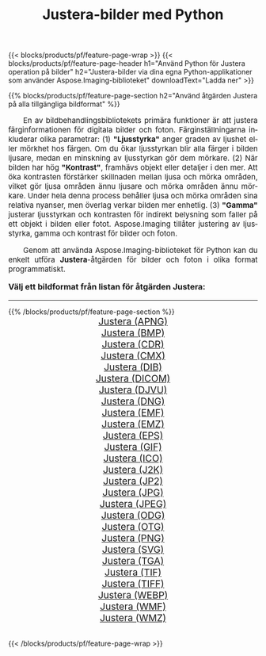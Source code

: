 ﻿---
title: Justera-bilder med Python 
weight: 3920
url: /sv/python-net/adjust/ 
lang: sv
langdirlevel: 2
locales: zh-hans,ja,it,ru,de,es,fr,nl,id,lt,pl,pt,vi,tr,ko,zh-hant,ar,hi,th,sv,cs,uk,he
description: Tillämpa Aspose.Imaging-biblioteket på Justera-bilder och foton med dina egna Python-applikationer och server-API:er.
---

{{< blocks/products/pf/feature-page-wrap >}}
{{< blocks/products/pf/feature-page-header h1="Använd Python för Justera operation på bilder" h2="Justera-bilder via dina egna Python-applikationer som använder Aspose.Imaging-biblioteket" downloadText="Ladda ner" >}}


{{% blocks/products/pf/feature-page-section  h2="Använd åtgärden Justera på alla tillgängliga bildformat" %}}
<p align="justify" style="text-indent:2em;font-size:15px;">
En av bildbehandlingsbibliotekets primära funktioner är att justera färginformationen för digitala bilder och foton. Färginställningarna inkluderar olika parametrar: (1) <b>"Ljusstyrka"</b> anger graden av ljushet eller mörkhet hos färgen. Om du ökar ljusstyrkan blir alla färger i bilden ljusare, medan en minskning av ljusstyrkan gör dem mörkare. (2) När bilden har hög <b>"Kontrast"</b>, framhävs objekt eller detaljer i den mer. Att öka kontrasten förstärker skillnaden mellan ljusa och mörka områden, vilket gör ljusa områden ännu ljusare och mörka områden ännu mörkare. Under hela denna process behåller ljusa och mörka områden sina relativa nyanser, men överlag verkar bilden mer enhetlig. (3) <b>"Gamma"</b> justerar ljusstyrkan och kontrasten för indirekt belysning som faller på ett objekt i bilden eller fotot. Aspose.Imaging tillåter justering av ljusstyrka, gamma och kontrast för bilder och foton.
</p>
<p align="justify" style="text-indent:2em;font-size:15px;">
Genom att använda Aspose.Imaging-biblioteket för Python kan du enkelt utföra <b>Justera</b>-åtgärden för bilder och foton i olika format programmatiskt.
</p>
<h3 style="margin-top:16px;">
Välj ett bildformat från listan för åtgärden Justera:
</h3>
<hr/>
{{% /blocks/products/pf/feature-page-section %}}
<div class="container-fluid productfamilypage bg-gray">
    <div class="convertypes bg-gray agp-content section">
        <div class="container">
		<div class="row other-converters" style="gap: 10px;font-size: 19px;text-align:center;">
		    <div class='col-md-3 other-converter remove-lp remove-rp'><a href="/imaging/sv/python-net/adjust/apng/" style="padding:15px;">Justera (APNG)</a></div><div class='col-md-3 other-converter remove-lp remove-rp'><a href="/imaging/sv/python-net/adjust/bmp/" style="padding:15px;">Justera (BMP)</a></div><div class='col-md-3 other-converter remove-lp remove-rp'><a href="/imaging/sv/python-net/adjust/cdr/" style="padding:15px;">Justera (CDR)</a></div><div class='col-md-3 other-converter remove-lp remove-rp'><a href="/imaging/sv/python-net/adjust/cmx/" style="padding:15px;">Justera (CMX)</a></div><div class='col-md-3 other-converter remove-lp remove-rp'><a href="/imaging/sv/python-net/adjust/dib/" style="padding:15px;">Justera (DIB)</a></div><div class='col-md-3 other-converter remove-lp remove-rp'><a href="/imaging/sv/python-net/adjust/dicom/" style="padding:15px;">Justera (DICOM)</a></div><div class='col-md-3 other-converter remove-lp remove-rp'><a href="/imaging/sv/python-net/adjust/djvu/" style="padding:15px;">Justera (DJVU)</a></div><div class='col-md-3 other-converter remove-lp remove-rp'><a href="/imaging/sv/python-net/adjust/dng/" style="padding:15px;">Justera (DNG)</a></div><div class='col-md-3 other-converter remove-lp remove-rp'><a href="/imaging/sv/python-net/adjust/emf/" style="padding:15px;">Justera (EMF)</a></div><div class='col-md-3 other-converter remove-lp remove-rp'><a href="/imaging/sv/python-net/adjust/emz/" style="padding:15px;">Justera (EMZ)</a></div><div class='col-md-3 other-converter remove-lp remove-rp'><a href="/imaging/sv/python-net/adjust/eps/" style="padding:15px;">Justera (EPS)</a></div><div class='col-md-3 other-converter remove-lp remove-rp'><a href="/imaging/sv/python-net/adjust/gif/" style="padding:15px;">Justera (GIF)</a></div><div class='col-md-3 other-converter remove-lp remove-rp'><a href="/imaging/sv/python-net/adjust/ico/" style="padding:15px;">Justera (ICO)</a></div><div class='col-md-3 other-converter remove-lp remove-rp'><a href="/imaging/sv/python-net/adjust/j2k/" style="padding:15px;">Justera (J2K)</a></div><div class='col-md-3 other-converter remove-lp remove-rp'><a href="/imaging/sv/python-net/adjust/jp2/" style="padding:15px;">Justera (JP2)</a></div><div class='col-md-3 other-converter remove-lp remove-rp'><a href="/imaging/sv/python-net/adjust/jpg/" style="padding:15px;">Justera (JPG)</a></div><div class='col-md-3 other-converter remove-lp remove-rp'><a href="/imaging/sv/python-net/adjust/jpeg/" style="padding:15px;">Justera (JPEG)</a></div><div class='col-md-3 other-converter remove-lp remove-rp'><a href="/imaging/sv/python-net/adjust/odg/" style="padding:15px;">Justera (ODG)</a></div><div class='col-md-3 other-converter remove-lp remove-rp'><a href="/imaging/sv/python-net/adjust/otg/" style="padding:15px;">Justera (OTG)</a></div><div class='col-md-3 other-converter remove-lp remove-rp'><a href="/imaging/sv/python-net/adjust/png/" style="padding:15px;">Justera (PNG)</a></div><div class='col-md-3 other-converter remove-lp remove-rp'><a href="/imaging/sv/python-net/adjust/svg/" style="padding:15px;">Justera (SVG)</a></div><div class='col-md-3 other-converter remove-lp remove-rp'><a href="/imaging/sv/python-net/adjust/tga/" style="padding:15px;">Justera (TGA)</a></div><div class='col-md-3 other-converter remove-lp remove-rp'><a href="/imaging/sv/python-net/adjust/tif/" style="padding:15px;">Justera (TIF)</a></div><div class='col-md-3 other-converter remove-lp remove-rp'><a href="/imaging/sv/python-net/adjust/tiff/" style="padding:15px;">Justera (TIFF)</a></div><div class='col-md-3 other-converter remove-lp remove-rp'><a href="/imaging/sv/python-net/adjust/webp/" style="padding:15px;">Justera (WEBP)</a></div><div class='col-md-3 other-converter remove-lp remove-rp'><a href="/imaging/sv/python-net/adjust/wmf/" style="padding:15px;">Justera (WMF)</a></div><div class='col-md-3 other-converter remove-lp remove-rp'><a href="/imaging/sv/python-net/adjust/wmz/" style="padding:15px;">Justera (WMZ)</a></div>
                </div>
        </div>
    </div>
</div>
<br/>

{{< /blocks/products/pf/feature-page-wrap >}}
